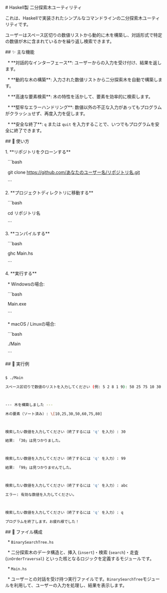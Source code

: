 \# Haskell製 二分探索木ユーティリティ



これは、Haskellで実装されたシンプルなコマンドラインの二分探索木ユーティリティです。

ユーザーはスペース区切りの数値リストから動的に木を構築し、対話形式で特定の数値が木に含まれているかを繰り返し検索できます。



\## ✨ 主な機能

&nbsp; \* \*\*対話的なインターフェース\*\*: ユーザーからの入力を受け付け、結果を返します。

&nbsp; \* \*\*動的な木の構築\*\*: 入力された数値リストから二分探索木を自動で構築します。

&nbsp; \* \*\*高速な要素検索\*\*: 木の特性を活かして、要素を効率的に検索します。

&nbsp; \* \*\*堅牢なエラーハンドリング\*\*: 数値以外の不正な入力があってもプログラムがクラッシュせず、再度入力を促します。

&nbsp; \* \*\*安全な終了\*\*: `q` または `quit` を入力することで、いつでもプログラムを安全に終了できます。



\## 🚀 使い方

1\.  \*\*リポジトリをクローンする\*\*

&nbsp;   ```bash

&nbsp;   git clone https://github.com/あなたのユーザー名/リポジトリ名.git

&nbsp;   ```

2\.  \*\*プロジェクトディレクトリに移動する\*\*

&nbsp;   ```bash

&nbsp;   cd リポジトリ名

&nbsp;   ```

3\.  \*\*コンパイルする\*\*

&nbsp;   ```bash

&nbsp;   ghc Main.hs

&nbsp;   ```

4\.  \*\*実行する\*\*

&nbsp;     \* Windowsの場合:

&nbsp;       ```bash

&nbsp;       Main.exe

&nbsp;       ```

&nbsp;     \* macOS / Linuxの場合:

&nbsp;       ```bash

&nbsp;       ./Main

&nbsp;       ```



\## 📝 実行例

```sh

$ ./Main

スペース区切りで数値のリストを入力してください (例: 5 2 8 1 9): 50 25 75 10 30 60 80



--- 木を構築しました ---

木の要素（ソート済み）: \[10,25,30,50,60,75,80]



検索したい数値を入力してください（終了するには 'q' を入力）: 30

結果: 「30」は見つかりました。



検索したい数値を入力してください（終了するには 'q' を入力）: 99

結果: 「99」は見つかりませんでした。



検索したい数値を入力してください（終了するには 'q' を入力）: abc

エラー: 有効な数値を入力してください。



検索したい数値を入力してください（終了するには 'q' を入力）: q

プログラムを終了します。お疲れ様でした！

```



\## 📂 ファイル構成

&nbsp; \* `BinarySearchTree.hs`

&nbsp;     \* 二分探索木のデータ構造と、挿入 (`insert`)・検索 (`search`)・走査 (`inOrderTraversal`) といった核となるロジックを定義するモジュールです。

&nbsp; \* `Main.hs`

&nbsp;     \* ユーザーとの対話を受け持つ実行ファイルです。`BinarySearchTree`モジュールを利用して、ユーザーの入力を処理し、結果を表示します。

